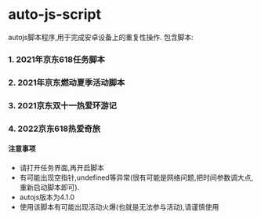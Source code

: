 # auto-js-script
autojs脚本程序,用于完成安卓设备上的重复性操作.
包含脚本:
### 1. 2021年京东618任务脚本
### 2. 2021年京东燃动夏季活动脚本
### 3. 2021京东双十一热爱环游记
### 4. 2022京东618热爱奇旅
#### 注意事项
- 请打开任务界面,再开启脚本
- 有可能出现空指针,undefined等异常(很有可能是网络问题,把时间参数调大点,重新启动脚本即可).
- autojs版本为4.1.0
- 使用该脚本有可能出现活动火爆(也就是无法参与活动),请谨慎使用
